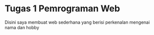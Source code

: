 # Tugas 1 Pemrograman Web
Disini saya membuat web sederhana yang berisi perkenalan mengenai nama dan hobby
